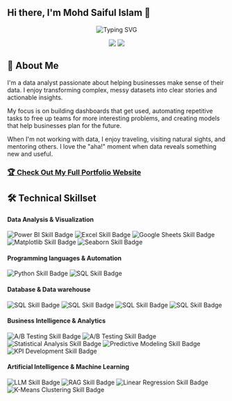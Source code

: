 ## Hi there, I'm Mohd Saiful Islam 👋

<div align="center">
  <!--  You can customize the typing text in the "lines=" section of the URL below -->
  <!--  For an ampersand (&), use &amp; (e.g., Analytics+%26+Optimization) -->
  <img src="https://readme-typing-svg.herokuapp.com?font=Fira+Code&pause=1000&color=2E9EF7&center=true&vCenter=true&width=435&lines=Data+Analyst+%7C+Business+Intelligence;Turning+Data+into+Actionable+Insights;Python;Power+BI" alt="Typing SVG" />
</div>

<!-- 🔗 Update these links with your own social media and contact information -->
<p align="center">
  <a href="https://www.linkedin.com/in/mohdsaifulislam/"><img src="https://img.shields.io/badge/LinkedIn-Connect-blue?style=for-the-badge&logo=linkedin"></a>
  <a href="mailto:saifulmath58@gmail.com"><img src="https://img.shields.io/badge/Email-Contact-green?style=for-the-badge&logo=gmail"></a>
</p>

## 🚀 About Me 
I'm a data analyst passionate about helping businesses make sense of their data. I enjoy transforming complex, messy datasets into clear stories and actionable insights.

My focus is on building dashboards that get used, automating repetitive tasks to free up teams for more interesting problems, and creating models that help businesses plan for the future.

When I'm not working with data, I enjoy traveling, visiting natural sights, and mentoring others. I love the "aha!" moment when data reveals something new and useful.

<!-- 🌐 Replace "your-username" with your actual GitHub username -->
### [🏆 Check Out My Full Portfolio Website](https://your-username.github.io/)
      
## 🛠️ Technical Skillset

<!-- This section uses Shields.io badges. You can customize them or create your own!-->

#### Data Analysis & Visualization
<p>
  <!-- 💡 Go to Shields.io to create your own badges -->
  <img src="https://img.shields.io/badge/Power%20BI-Expert-F2C811?style=flat&logo=powerbi&logoColor=black" alt="Power BI Skill Badge">
  <img src="https://img.shields.io/badge/Excel-Expert-217346?style=flat&logo=microsoft-excel&logoColor=white" alt="Excel Skill Badge">
  <img src="https://img.shields.io/badge/Google%20Sheets-Intermediate-E97627?style=flat&logo=googlesheets&logoColor=white" alt="Google Sheets Skill Badge">
  <img src="https://img.shields.io/badge/Matplotlib-Advanced-E97627?style=flat&logo=matplotlib&logoColor=white" alt="Matplotlib Skill Badge">
  <img src="https://img.shields.io/badge/Seraborn-Advanced-E97627?style=flat&logo=seaborn&logoColor=white" alt="Seaborn Skill Badge">
</p>

#### Programming languages & Automation
<p>
  <img src="https://img.shields.io/badge/Python-Advanced-3776AB?style=flat&logo=python&logoColor=white" alt="Python Skill Badge">
  <img src="https://img.shields.io/badge/SQL-Advanced-4479A1?style=flat&logo=mysql&logoColor=white" alt="SQL Skill Badge">
</p>

#### Database & Data warehouse 
<p>
  <img src="https://img.shields.io/badge/MySQL-Advanced-3776AB?style=flat&logo=mysql&logoColor=white" alt="SQL Skill Badge">
  <img src="https://img.shields.io/badge/PostgreSQL-Intermediate-4479A1?style=flat&logo=postgreesql&logoColor=white" alt="SQL Skill Badge">
  <img src="https://img.shields.io/badge/Supabase-Intermediate-4479A1?style=flat&logo=supabase&logoColor=white" alt="SQL Skill Badge">
  <img src="https://img.shields.io/badge/Google%20BigQuery -Intermediate-4479A1?style=flat&logo=googlebigquery&logoColor=white" alt="SQL Skill Badge">
</p>

#### Business Intelligence & Analytics
<p>
  <img src="https://img.shields.io/badge/Hypothesis%20Testing-Experienced-FF6B6B?style=flat" alt="A/B Testing Skill Badge">
  <img src="https://img.shields.io/badge/A%2FB%20Testing-Experienced-FF6B6B?style=flat" alt="A/B Testing Skill Badge">
  <img src="https://img.shields.io/badge/Statistical%20Analysis-Experienced-4ECDC4?style=flat" alt="Statistical Analysis Skill Badge">
  <img src="https://img.shields.io/badge/Predictive%20Modeling-Intermediate-45B7D1?style=flat" alt="Predictive Modeling Skill Badge">
  <img src="https://img.shields.io/badge/KPI%20Development-Expert-96CEB4?style=flat" alt="KPI Development Skill Badge">
</p>

#### Artificial Intelligence & Machine Learning
<p>
  <img src="https://img.shields.io/badge/Large%20Language%20Model-Experienced-FF6B6B?style=flat" alt="LLM Skill Badge">
  <img src="https://img.shields.io/badge/RAG-Experienced-FF6B6B?style=flat" alt="RAG Skill Badge">
  <img src="https://img.shields.io/badge/Linear%20Regression-Experienced-4ECDC4?style=flat" alt="Linear Regression  Skill Badge">
  <img src="https://img.shields.io/badge/K%20Means%20Clustering-Intermediate-45B7D1?style=flat" alt="K-Means Clustering Skill Badge">
</p>


















































